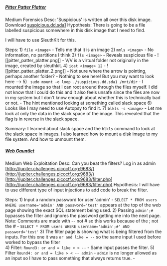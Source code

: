 
##### [Pitter Patter Platter](https://play.picoctf.org/practice/challenge/87?difficulty=2&page=13&solved=1)

Medium
Forensics
Desc: 'Suspicious' is written all over this disk image. Download [suspicious.dd.sda1](https://jupiter.challenges.picoctf.org/static/0d39390cff1ab51699596b6e650e7cba/suspicious.dd.sda1)
Hypothesis: There is going to be a file labelled suspicious somewhere in this disk image that I need to find.

I will have to use SleuthKit for this.

Steps:
	1) `file <image>`
		- Tells me that it is an image
	2) `mmls <image>`
		- No information, no partitions I think
	3) `fls <image>`
		- Reveals suspicious file
		- ![[pitter_patter_platter.png]]
		- V/V is a virtual folder not originally in the image, created by sleuthkit.
	4) `icat <image> 12`
		- ![[pitter_patter_platter_2.png]]
		- Not sure where the arrow is pointing, perhaps another folder?
		- Nothing to see here! But you may want to look here -->
	5) ` sudo mount -o loop ./suspicious.dd.sda1 /mnt/dir`
		- I mounted the image so that I can root around through the files myself. I did not know that I could do this and it also feels unsafe since the files are now in my system but I don't know enough about whether this is technically bad or not.
		- The hint mentioned looking at something called slack space 
	6) Looks like I may need to use Autopsy to find it.
	7) `blkls -s <image>`
		- Let me look at only the data in the slack space of the image. This revealed that the flag is in reverse in the slack space.

Summary: I learned about slack space and the `blkls` command to look at the slack space in images. I also learned how to mount a disk image to my file system. And how to unmount them.

##### [Web Gauntlet](https://play.picoctf.org/practice/challenge/88?difficulty=2&page=13&solved=1)

Medium
Web Exploitation
Desc: Can you beat the filters? Log in as admin [http://jupiter.challenges.picoctf.org:9683/](http://jupiter.challenges.picoctf.org:9683/) [http://jupiter.challenges.picoctf.org:9683/filter.php](http://jupiter.challenges.picoctf.org:9683/filter.php)
Hypothesis: I will have to use different type of input injections to add code to break the filter.

Steps:
	1) Input a random password for user 'admin'
		- `SELECT * FROM users WHERE username='admin' AND password='test'` appears at the top of the web page showing the exact SQL statement being used.
	2) Passing `admin';#` bypasses the filter and ignores the password getting me into the next page. Note: Comments are made with -- not # so this works because of the ; not the #
		- `SELECT * FROM users WHERE username='admin';#' AND password='test'`
	3) The filter page is showing what is being filtered from the inputs. For this one it was `or and like = --` so the same input I used before worked to bypass the filter	
	4) Filter: `Round3: or and = like > < --`
		- Same input passes the filter.
	5)  Filter `Round4: or and = like > < -- admin`
		- `admin` is no longer allowed as an input so I have to pass something that always returns true.
		- 